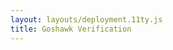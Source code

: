 ```yaml
---
layout: layouts/deployment.11ty.js
title: Goshawk Verification
---
```


<oe-verification-grid id="verification-grid">
    <oe-verification verified="true" shortcut="Y"></oe-verification>
    <oe-verification verified="false" shortcut="N"></oe-verification>
    <oe-data-source id="data-source" slot="data-source" for="verification-grid"></oe-data-source>
</oe-verification-grid>

<script>
const helpMessage = `
Please input your Ecosounds 'Authentication Token'.
You can find your authentication token at the bottom left corner of ecosounds.org/my_account

1. Go to ecosounds.org
2. Click on "Log In" in the menu bar
3. Log into your account using your email and password
4. Click on your username in the top-right of the menu bar
5. In the bottom left of your profile, you should see a card called 'Authentication Token'. Press the eye icon, then copy the text
6. Paste the text into this prompt and press 'Ok'
`;
let madeDecision = false;

function createUrlTransformer(authToken) {
    return (url) => `${url}&user_token=${authToken}`;
}

function setup() {
    const verificationGrid = document.getElementById("verification-grid");
    const dataSource = document.getElementById("data-source");
    let authToken = undefined;

    verificationGrid.addEventListener("decision", () => {
        madeDecision = true;
    });

    // if the user doesn't put in an authentication token or presses cancel
    // we want ot keep showing them the auth token prompt
    do {
        authToken = prompt(helpMessage);
    } while (!authToken)

    // we use a url transformer to add the user_token parameter to all the
    // subject urls
    // this authentication token will NOT be added to the results output
    verificationGrid.urlTransformer = createUrlTransformer(authToken);

    // we set the datasource's src after the url transformer so that the
    // verification grid doesn't make hundreds of requests to the api that
    // will fail because of authentication errors
    dataSource.src = "/public/goshawk.csv";
}

window.addEventListener("load", () => {
    setup();
});

window.addEventListener("beforeunload", (e) => {
    if (madeDecision) {
        e.preventDefault();
        e.returnValue = "";
    }
});
</script>
